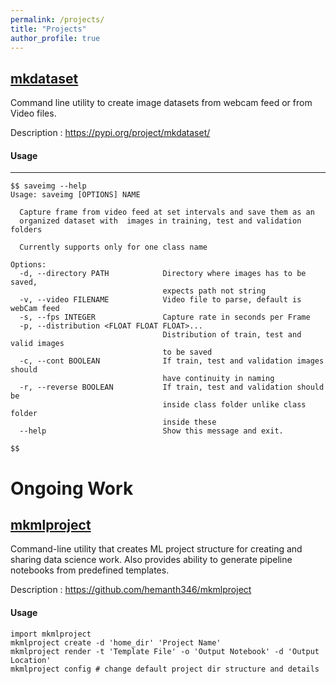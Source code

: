 ```yaml
---
permalink: /projects/
title: "Projects"
author_profile: true
---
```



## [mkdataset](https://github.com/hemanth346/mkdataset)

Command line utility to create image datasets from webcam feed or from Video files.

Description : https://pypi.org/project/mkdataset/


#### Usage

---

```
$$ saveimg --help
Usage: saveimg [OPTIONS] NAME

  Capture frame from video feed at set intervals and save them as an
  organized dataset with  images in training, test and validation folders

  Currently supports only for one class name

Options:
  -d, --directory PATH            Directory where images has to be saved,
                                  expects path not string
  -v, --video FILENAME            Video file to parse, default is webCam feed
  -s, --fps INTEGER               Capture rate in seconds per Frame
  -p, --distribution <FLOAT FLOAT FLOAT>...
                                  Distribution of train, test and valid images
                                  to be saved
  -c, --cont BOOLEAN              If train, test and validation images should
                                  have continuity in naming
  -r, --reverse BOOLEAN           If train, test and validation should be
                                  inside class folder unlike class folder
                                  inside these
  --help                          Show this message and exit.

$$
```



# Ongoing Work

## [mkmlproject](https://github.com/hemanth346/mkmlproject)

Command-line utility that creates ML project structure for creating and sharing data science work. Also provides ability to generate pipeline notebooks from predefined templates.

Description : https://github.com/hemanth346/mkmlproject


#### Usage

```
import mkmlproject
mkmlproject create -d 'home_dir' 'Project Name'
mkmlproject render -t 'Template File' -o 'Output Notebook' -d 'Output Location'
mkmlproject config # change default project dir structure and details
```
